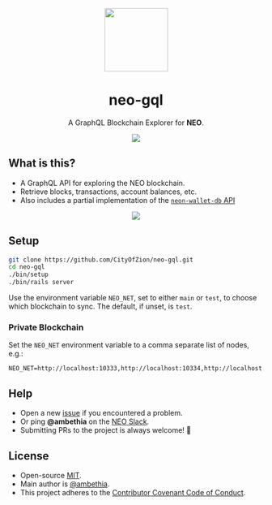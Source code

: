 <p align="center">
  <img 
    src="http://res.cloudinary.com/vidsy/image/upload/v1503160820/CoZ_Icon_DARKBLUE_200x178px_oq0gxm.png" 
    width="125px"
  >
</p>

<h1 align="center">neo-gql</h1>

<p align="center">
  A GraphQL Blockchain Explorer for <b>NEO</b>.
</p>

<p align="center">
  <a href="https://github.com/CityOfZion/neo-gql/releases">
    <img src="https://img.shields.io/github/tag/CityOfZion/neo-gql.svg?style=flat">
  </a>
</p>

## What is this?

- A GraphQL API for exploring the NEO blockchain.
- Retrieve blocks, transactions, account balances, etc.
- Also includes a partial implementation of the [`neon-wallet-db` API](https://github.com/CityOfZion/neon-wallet-db)

<p align="center">
  <img src="https://i.imgur.com/a8SIj9e.png">
</p>

## Setup

```sh
git clone https://github.com/CityOfZion/neo-gql.git
cd neo-gql
./bin/setup
./bin/rails server
```

Use the environment variable `NEO_NET`, set to either `main` or `test`, to choose which blockchain to sync. The default, if unset, is `test`.

### Private Blockchain

Set the `NEO_NET` environment variable to a comma separate list of nodes, e.g.:

```
NEO_NET=http://localhost:10333,http://localhost:10334,http://localhost:10334,http://localhost:10336
```

## Help

- Open a new [issue](https://github.com/CityOfZion/neo-gql/issues/new) if you encountered a problem.
- Or ping **@ambethia** on the [NEO Slack](https://neo-slack-invite.herokuapp.com).
- Submitting PRs to the project is always welcome! 🎉

## License

- Open-source [MIT](https://github.com/CityOfZion/neo-gql/blob/master/LICENSE).
- Main author is [@ambethia](https://github.com/ambethia).
- This project adheres to the [Contributor Covenant Code of Conduct](https://github.com/goreleaser/goreleaser/blob/master/CODE_OF_CONDUCT.md).
